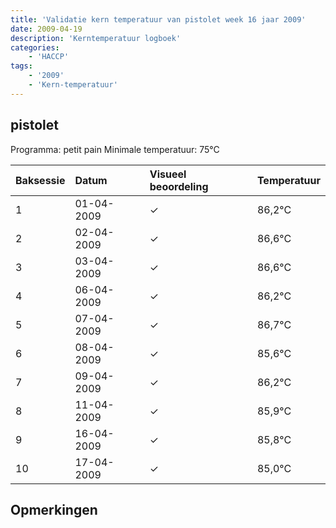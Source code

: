 ```yaml
---
title: 'Validatie kern temperatuur van pistolet week 16 jaar 2009'
date: 2009-04-19
description: 'Kerntemperatuur logboek'
categories:
    - 'HACCP'
tags:
    - '2009'
    - 'Kern-temperatuur'
---
```


## pistolet

Programma: petit pain
Minimale temperatuur: 75°C

| Baksessie | Datum | Visueel beoordeling | Temperatuur |
|:---|:---|:---|:---|
| 1 | 01-04-2009 | &check; | 86,2°C |
| 2 | 02-04-2009 | &check; | 86,6°C |
| 3 | 03-04-2009 | &check; | 86,6°C |
| 4 | 06-04-2009 | &check; | 86,2°C |
| 5 | 07-04-2009 | &check; | 86,7°C |
| 6 | 08-04-2009 | &check; | 85,6°C |
| 7 | 09-04-2009 | &check; | 86,2°C |
| 8 | 11-04-2009 | &check; | 85,9°C |
| 9 | 16-04-2009 | &check; | 85,8°C |
| 10 | 17-04-2009 | &check; | 85,0°C |

## Opmerkingen


